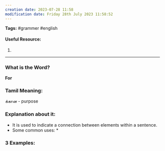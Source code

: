 ```yaml
---
creation date: 2023-07-28 11:58
modification date: Friday 28th July 2023 11:58:52
---
```


**Tags:** #grammer #english 

#### Useful Resource:
1. []()

--------------------------------------

### What is the Word?

**For**


### Tamil Meaning:

க்கான - purpose

### Explanation about it:

* It is used to indicate a connection between elements within a sentence.
* Some common uses:
	* 
### 3 Examples:




